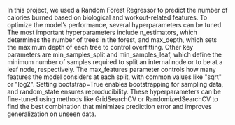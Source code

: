 In this project, we used a Random Forest Regressor to predict the number of calories burned based on biological and workout-related features. To optimize the model’s performance, several hyperparameters can be tuned. The most important hyperparameters include n_estimators, which determines the number of trees in the forest, and max_depth, which sets the maximum depth of each tree to control overfitting. Other key parameters are min_samples_split and min_samples_leaf, which define the minimum number of samples required to split an internal node or to be at a leaf node, respectively. The max_features parameter controls how many features the model considers at each split, with common values like "sqrt" or "log2". Setting bootstrap=True enables bootstrapping for sampling data, and random_state ensures reproducibility. These hyperparameters can be fine-tuned using methods like GridSearchCV or RandomizedSearchCV to find the best combination that minimizes prediction error and improves generalization on unseen data.
